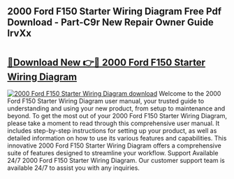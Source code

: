 ## 2000 Ford F150 Starter Wiring Diagram Free Pdf Download - Part-C9r New Repair Owner Guide lrvXx

# <h2><a href="http://dfimeeh.blite.top/?on=2000+Ford+F150+Starter+Wiring+Diagram">🔗Download New 👉🔴 2000 Ford F150 Starter Wiring Diagram</a></h2>

[![2000 Ford F150 Starter Wiring Diagram download](https://i.imgur.com/lujVjoI.png)](http://dfimeeh.blite.top/?on=2000+Ford+F150+Starter+Wiring+Diagram)
Welcome to the 2000 Ford F150 Starter Wiring Diagram user manual, your trusted guide to understanding and using your new product, from setup to maintenance and beyond. To get the most out of your 2000 Ford F150 Starter Wiring Diagram, please take a moment to read through this comprehensive user manual. It includes step-by-step instructions for setting up your product, as well as detailed information on how to use its various features and capabilities. This innovative 2000 Ford F150 Starter Wiring Diagram offers a comprehensive suite of features designed to streamline your workflow. Support Available 24/7 2000 Ford F150 Starter Wiring Diagram. Our customer support team is available 24/7 to assist you with any inquiries.
